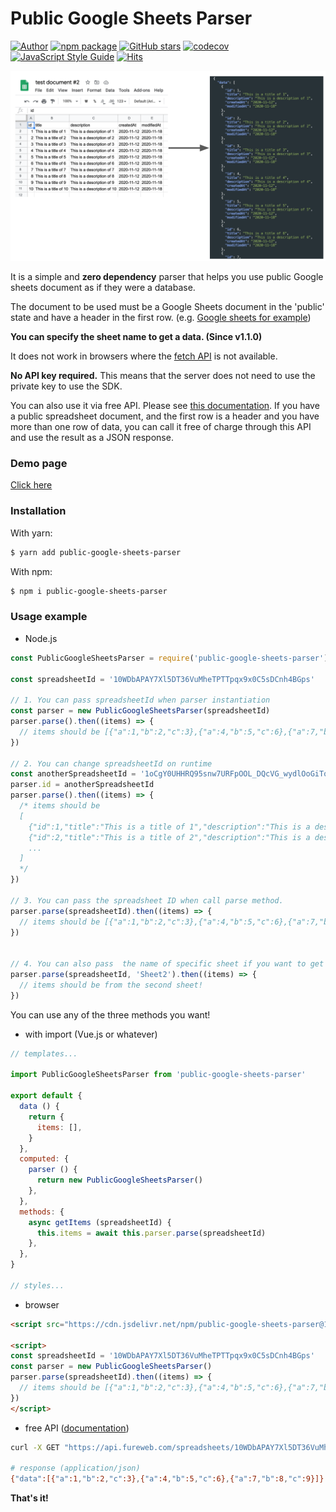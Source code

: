 # Public Google Sheets Parser

[![Author](https://img.shields.io/badge/Author-fureweb-blue)](https://github.com/fureweb-com)
[![npm package](https://img.shields.io/npm/v/public-google-sheets-parser.svg?cacheSeconds=3600&style=flat-square)](https://www.npmjs.com/package/public-google-sheets-parser)
[![GitHub stars](https://img.shields.io/github/stars/fureweb-com/public-google-sheets-parser?color=brightgreen)](https://github.com/fureweb-com/public-google-sheets-parser/stargazers)
[![codecov](https://codecov.io/gh/fureweb-com/public-google-sheets-parser/branch/main/graph/badge.svg?token=7C40G6CV5O)](https://codecov.io/gh/fureweb-com/public-google-sheets-parser)
[![JavaScript Style Guide](https://img.shields.io/badge/code_style-standard-brightgreen.svg?style=flat-square)](https://standardjs.com)
[![Hits](https://hits.seeyoufarm.com/api/count/incr/badge.svg?url=https%3A%2F%2Fgithub.com%2Ffureweb-com%2Fpublic-google-sheets-parser)](https://hits.seeyoufarm.com)

![Introduction](introduction.png)

It is a simple and **zero dependency** parser that helps you use public Google sheets document as if they were a database.


The document to be used must be a Google Sheets document in the 'public' state and have a header in the first row. (e.g. [Google sheets for example](https://docs.google.com/spreadsheets/d/10WDbAPAY7Xl5DT36VuMheTPTTpqx9x0C5sDCnh4BGps/edit#gid=1839148703))

**You can specify the sheet name to get a data. (Since v1.1.0)**

It does not work in browsers where the [fetch API](https://caniuse.com/fetch) is not available.

**No API key required.** This means that the server does not need to use the private key to use the SDK.

You can also use it via free API. Please see [this documentation](https://api.fureweb.com).
If you have a public spreadsheet document, and the first row is a header and you have more than one row of data, you can call it free of charge through this API and use the result as a JSON response.

### Demo page
[Click here](http://fureweb.com/public-google-sheets-parser.html)

### Installation

With yarn:
```bash
$ yarn add public-google-sheets-parser
```

With npm:
```bash
$ npm i public-google-sheets-parser
```

### Usage example
- Node.js
```js
const PublicGoogleSheetsParser = require('public-google-sheets-parser')

const spreadsheetId = '10WDbAPAY7Xl5DT36VuMheTPTTpqx9x0C5sDCnh4BGps'

// 1. You can pass spreadsheetId when parser instantiation
const parser = new PublicGoogleSheetsParser(spreadsheetId)
parser.parse().then((items) => {
  // items should be [{"a":1,"b":2,"c":3},{"a":4,"b":5,"c":6},{"a":7,"b":8,"c":9}]
})

// 2. You can change spreadsheetId on runtime
const anotherSpreadsheetId = '1oCgY0UHHRQ95snw7URFpOOL_DQcVG_wydlOoGiTof5E'
parser.id = anotherSpreadsheetId
parser.parse().then((items) => {
  /* items should be
  [
    {"id":1,"title":"This is a title of 1","description":"This is a description of 1","createdAt":"2020-11-12","modifiedAt":"2020-11-18"},
    {"id":2,"title":"This is a title of 2","description":"This is a description of 2","createdAt":"2020-11-12","modifiedAt":"2020-11-18"},
    ...
  ]
  */
})

// 3. You can pass the spreadsheet ID when call parse method.
parser.parse(spreadsheetId).then((items) => {
  // items should be [{"a":1,"b":2,"c":3},{"a":4,"b":5,"c":6},{"a":7,"b":8,"c":9}]
})


// 4. You can also pass  the name of specific sheet if you want to get that instead of the first one.
parser.parse(spreadsheetId, 'Sheet2').then((items) => {
  // items should be from the second sheet!
})
```
You can use any of the three methods you want!

- with import (Vue.js or whatever)
```js
// templates...

import PublicGoogleSheetsParser from 'public-google-sheets-parser'

export default {
  data () {
    return {
      items: [],
    }
  },
  computed: {
    parser () {
      return new PublicGoogleSheetsParser()
    },
  },
  methods: {
    async getItems (spreadsheetId) {
      this.items = await this.parser.parse(spreadsheetId)
    },
  },
}

// styles...
```


- browser
```html
<script src="https://cdn.jsdelivr.net/npm/public-google-sheets-parser@1.0.21/dist/index.min.js"></script>

<script>
const spreadsheetId = '10WDbAPAY7Xl5DT36VuMheTPTTpqx9x0C5sDCnh4BGps'
const parser = new PublicGoogleSheetsParser()
parser.parse(spreadsheetId).then((items) => {
  // items should be [{"a":1,"b":2,"c":3},{"a":4,"b":5,"c":6},{"a":7,"b":8,"c":9}]
})
</script>
```

- free API ([documentation](https://api.fureweb.com))

```sh
curl -X GET "https://api.fureweb.com/spreadsheets/10WDbAPAY7Xl5DT36VuMheTPTTpqx9x0C5sDCnh4BGps" -H "accept: */*"

# response (application/json)
{"data":[{"a":1,"b":2,"c":3},{"a":4,"b":5,"c":6},{"a":7,"b":8,"c":9}]}
```
**That's it!**

